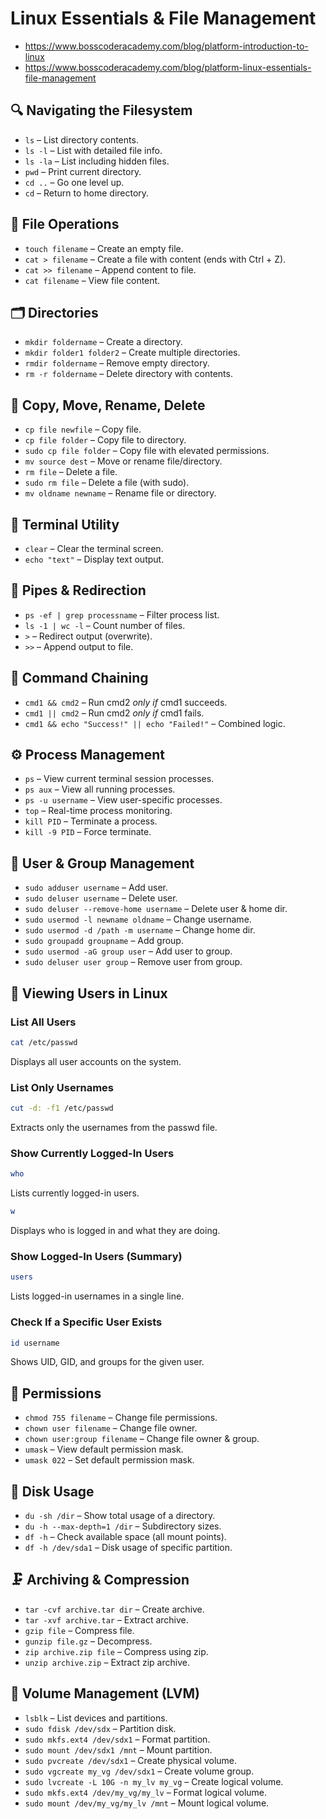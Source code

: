 # Linux Essentials & File Management

- https://www.bosscoderacademy.com/blog/platform-introduction-to-linux
- https://www.bosscoderacademy.com/blog/platform-linux-essentials-file-management

## 🔍 Navigating the Filesystem

- `ls` – List directory contents.
- `ls -l` – List with detailed file info.
- `ls -la` – List including hidden files.
- `pwd` – Print current directory.
- `cd ..` – Go one level up.
- `cd` – Return to home directory.

## 📁 File Operations

- `touch filename` – Create an empty file.
- `cat > filename` – Create a file with content (ends with Ctrl + Z).
- `cat >> filename` – Append content to file.
- `cat filename` – View file content.

## 🗂️ Directories

- `mkdir foldername` – Create a directory.
- `mkdir folder1 folder2` – Create multiple directories.
- `rmdir foldername` – Remove empty directory.
- `rm -r foldername` – Delete directory with contents.

## 📄 Copy, Move, Rename, Delete

- `cp file newfile` – Copy file.
- `cp file folder` – Copy file to directory.
- `sudo cp file folder` – Copy file with elevated permissions.
- `mv source dest` – Move or rename file/directory.
- `rm file` – Delete a file.
- `sudo rm file` – Delete a file (with sudo).
- `mv oldname newname` – Rename file or directory.

## 🧹 Terminal Utility

- `clear` – Clear the terminal screen.
- `echo "text"` – Display text output.

## 🔧 Pipes & Redirection

- `ps -ef | grep processname` – Filter process list.
- `ls -1 | wc -l` – Count number of files.
- `>` – Redirect output (overwrite).
- `>>` – Append output to file.

## 🔗 Command Chaining

- `cmd1 && cmd2` – Run cmd2 _only if_ cmd1 succeeds.
- `cmd1 || cmd2` – Run cmd2 _only if_ cmd1 fails.
- `cmd1 && echo "Success!" || echo "Failed!"` – Combined logic.

## ⚙️ Process Management

- `ps` – View current terminal session processes.
- `ps aux` – View all running processes.
- `ps -u username` – View user-specific processes.
- `top` – Real-time process monitoring.
- `kill PID` – Terminate a process.
- `kill -9 PID` – Force terminate.

## 👤 User & Group Management

- `sudo adduser username` – Add user.
- `sudo deluser username` – Delete user.
- `sudo deluser --remove-home username` – Delete user & home dir.
- `sudo usermod -l newname oldname` – Change username.
- `sudo usermod -d /path -m username` – Change home dir.
- `sudo groupadd groupname` – Add group.
- `sudo usermod -aG group user` – Add user to group.
- `sudo deluser user group` – Remove user from group.

## 👥 Viewing Users in Linux

### List All Users

```bash
cat /etc/passwd
```

Displays all user accounts on the system.

### List Only Usernames

```bash
cut -d: -f1 /etc/passwd
```

Extracts only the usernames from the passwd file.

### Show Currently Logged-In Users

```bash
who
```

Lists currently logged-in users.

```bash
w
```

Displays who is logged in and what they are doing.

### Show Logged-In Users (Summary)

```bash
users
```

Lists logged-in usernames in a single line.

### Check If a Specific User Exists

```bash
id username
```

Shows UID, GID, and groups for the given user.

## 🔐 Permissions

- `chmod 755 filename` – Change file permissions.
- `chown user filename` – Change file owner.
- `chown user:group filename` – Change file owner & group.
- `umask` – View default permission mask.
- `umask 022` – Set default permission mask.

## 💾 Disk Usage

- `du -sh /dir` – Show total usage of a directory.
- `du -h --max-depth=1 /dir` – Subdirectory sizes.
- `df -h` – Check available space (all mount points).
- `df -h /dev/sda1` – Disk usage of specific partition.

## 🗜️ Archiving & Compression

- `tar -cvf archive.tar dir` – Create archive.
- `tar -xvf archive.tar` – Extract archive.
- `gzip file` – Compress file.
- `gunzip file.gz` – Decompress.
- `zip archive.zip file` – Compress using zip.
- `unzip archive.zip` – Extract zip archive.

## 🧱 Volume Management (LVM)

- `lsblk` – List devices and partitions.
- `sudo fdisk /dev/sdx` – Partition disk.
- `sudo mkfs.ext4 /dev/sdx1` – Format partition.
- `sudo mount /dev/sdx1 /mnt` – Mount partition.
- `sudo pvcreate /dev/sdx1` – Create physical volume.
- `sudo vgcreate my_vg /dev/sdx1` – Create volume group.
- `sudo lvcreate -L 10G -n my_lv my_vg` – Create logical volume.
- `sudo mkfs.ext4 /dev/my_vg/my_lv` – Format logical volume.
- `sudo mount /dev/my_vg/my_lv /mnt` – Mount logical volume.

